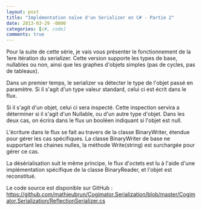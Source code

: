 ```yaml
---
layout: post
title: "Implémentation naïve d'un Serializer en C# - Partie 2"
date: 2013-03-29 -0800
categories: [c#, code]
comments: true
---
```


Pour la suite de cette série, je vais vous présenter le fonctionnement de la 1ere itération du serializer. Cette version supporte les types de base, nullables ou non, ainsi que les graphes d'objets simples (pas de cycles, pas de tableaux).

Dans un premier temps, le serializer va détecter le type de l'objet passé en paramètre. Si il s'agit d'un type valeur standard, celui ci est écrit dans le flux.

Si il s'agit d'un objet, celui ci sera inspecté. Cette inspection servira a déterminer si il s'agit d'un Nullable, ou d'un autre type d'objet. Dans les deux cas, on écrira dans le flux un booléen indiquant si l'objet est null.

L'écriture dans le flux se fait au travers de la classe BinaryWriter, étendue pour gérer les cas spécifiques. La classe BinaryWriter de base ne supportant les chaines nulles, la méthode Write(string) est surchargée pour gérer ce cas.

La désérialisation suit le même principe, le flux d'octets est lu à l'aide d'une implémentation spécifique de la classe BinaryReader, et l'objet est reconstitué.

Le code source est disponible sur GitHub : https://github.com/mathieubrun/Cogimator.Serialization/blob/master/Cogimator.Serialization/ReflectionSerializer.cs